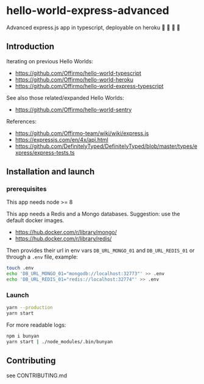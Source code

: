 # hello-world-express-advanced
Advanced express.js app in typescript, deployable on heroku :rooster: :koala: :dragon: :construction_worker:


## Introduction

Iterating on previous Hello Worlds:
* https://github.com/Offirmo/hello-world-typescript
* https://github.com/Offirmo/hello-world-heroku
* https://github.com/Offirmo/hello-world-express-typescript

See also those related/expanded Hello Worlds:
* https://github.com/Offirmo/hello-world-sentry


References:
* https://github.com/Offirmo-team/wiki/wiki/express.js
* https://expressjs.com/en/4x/api.html
* https://github.com/DefinitelyTyped/DefinitelyTyped/blob/master/types/express/express-tests.ts



## Installation and launch

### prerequisites
This app needs node >= 8

This app needs a Redis and a Mongo databases. Suggestion: use the default docker images.
* https://hub.docker.com/r/library/mongo/
* https://hub.docker.com/r/library/redis/

Then provides their url in env vars `DB_URL_MONGO_01` and `DB_URL_REDIS_01` or through a `.env` file, example:
```bash
touch .env
echo 'DB_URL_MONGO_01="mongodb://localhost:32773"' >> .env
echo 'DB_URL_REDIS_01="redis://localhost:32774"' >> .env
```

### Launch
```bash
yarn --production
yarn start
```

For more readable logs:
```bash
npm i bunyan
yarn start | ./node_modules/.bin/bunyan
```

## Contributing
see CONTRIBUTING.md
